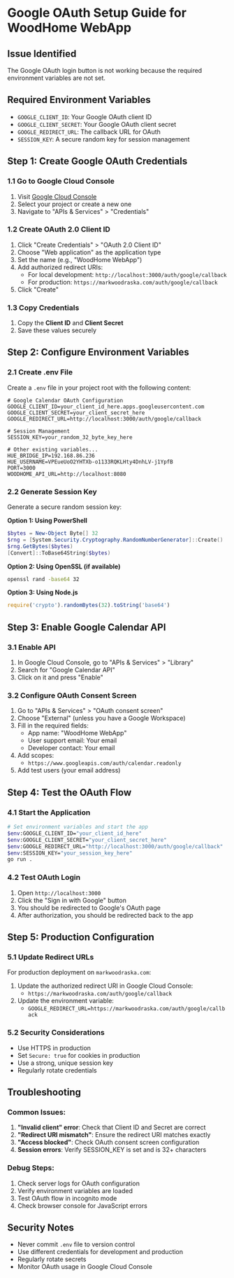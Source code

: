 # Google OAuth Setup Guide for WoodHome WebApp

## Issue Identified
The Google OAuth login button is not working because the required environment variables are not set.

## Required Environment Variables
- `GOOGLE_CLIENT_ID`: Your Google OAuth client ID
- `GOOGLE_CLIENT_SECRET`: Your Google OAuth client secret
- `GOOGLE_REDIRECT_URL`: The callback URL for OAuth
- `SESSION_KEY`: A secure random key for session management

## Step 1: Create Google OAuth Credentials

### 1.1 Go to Google Cloud Console
1. Visit [Google Cloud Console](https://console.cloud.google.com/)
2. Select your project or create a new one
3. Navigate to "APIs & Services" > "Credentials"

### 1.2 Create OAuth 2.0 Client ID
1. Click "Create Credentials" > "OAuth 2.0 Client ID"
2. Choose "Web application" as the application type
3. Set the name (e.g., "WoodHome WebApp")
4. Add authorized redirect URIs:
   - For local development: `http://localhost:3000/auth/google/callback`
   - For production: `https://markwoodraska.com/auth/google/callback`
5. Click "Create"

### 1.3 Copy Credentials
1. Copy the **Client ID** and **Client Secret**
2. Save these values securely

## Step 2: Configure Environment Variables

### 2.1 Create .env File
Create a `.env` file in your project root with the following content:

```env
# Google Calendar OAuth Configuration
GOOGLE_CLIENT_ID=your_client_id_here.apps.googleusercontent.com
GOOGLE_CLIENT_SECRET=your_client_secret_here
GOOGLE_REDIRECT_URL=http://localhost:3000/auth/google/callback

# Session Management
SESSION_KEY=your_random_32_byte_key_here

# Other existing variables...
HUE_BRIDGE_IP=192.168.86.236
HUE_USERNAME=VPEueUoO2YHTXb-o1133RQKLHty4DnhLV-j1YpfB
PORT=3000
WOODHOME_API_URL=http://localhost:8080
```

### 2.2 Generate Session Key
Generate a secure random session key:

**Option 1: Using PowerShell**
```powershell
$bytes = New-Object Byte[] 32
$rng = [System.Security.Cryptography.RandomNumberGenerator]::Create()
$rng.GetBytes($bytes)
[Convert]::ToBase64String($bytes)
```

**Option 2: Using OpenSSL (if available)**
```bash
openssl rand -base64 32
```

**Option 3: Using Node.js**
```javascript
require('crypto').randomBytes(32).toString('base64')
```

## Step 3: Enable Google Calendar API

### 3.1 Enable API
1. In Google Cloud Console, go to "APIs & Services" > "Library"
2. Search for "Google Calendar API"
3. Click on it and press "Enable"

### 3.2 Configure OAuth Consent Screen
1. Go to "APIs & Services" > "OAuth consent screen"
2. Choose "External" (unless you have a Google Workspace)
3. Fill in the required fields:
   - App name: "WoodHome WebApp"
   - User support email: Your email
   - Developer contact: Your email
4. Add scopes:
   - `https://www.googleapis.com/auth/calendar.readonly`
5. Add test users (your email address)

## Step 4: Test the OAuth Flow

### 4.1 Start the Application
```bash
# Set environment variables and start the app
$env:GOOGLE_CLIENT_ID="your_client_id_here"
$env:GOOGLE_CLIENT_SECRET="your_client_secret_here"
$env:GOOGLE_REDIRECT_URL="http://localhost:3000/auth/google/callback"
$env:SESSION_KEY="your_session_key_here"
go run .
```

### 4.2 Test OAuth Login
1. Open `http://localhost:3000`
2. Click the "Sign in with Google" button
3. You should be redirected to Google's OAuth page
4. After authorization, you should be redirected back to the app

## Step 5: Production Configuration

### 5.1 Update Redirect URLs
For production deployment on `markwoodraska.com`:
1. Update the authorized redirect URI in Google Cloud Console:
   - `https://markwoodraska.com/auth/google/callback`
2. Update the environment variable:
   - `GOOGLE_REDIRECT_URL=https://markwoodraska.com/auth/google/callback`

### 5.2 Security Considerations
- Use HTTPS in production
- Set `Secure: true` for cookies in production
- Use a strong, unique session key
- Regularly rotate credentials

## Troubleshooting

### Common Issues:
1. **"Invalid client" error**: Check that Client ID and Secret are correct
2. **"Redirect URI mismatch"**: Ensure the redirect URI matches exactly
3. **"Access blocked"**: Check OAuth consent screen configuration
4. **Session errors**: Verify SESSION_KEY is set and is 32+ characters

### Debug Steps:
1. Check server logs for OAuth configuration
2. Verify environment variables are loaded
3. Test OAuth flow in incognito mode
4. Check browser console for JavaScript errors

## Security Notes
- Never commit `.env` file to version control
- Use different credentials for development and production
- Regularly rotate secrets
- Monitor OAuth usage in Google Cloud Console
